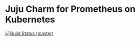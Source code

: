 Juju Charm for Prometheus on Kubernetes
=======================================

[![Build Status (master)](https://travis-ci.org/relaxdiego/charm-k8s-prometheus.svg?branch=master)](https://travis-ci.org/relaxdiego/charm-k8s-prometheus)
